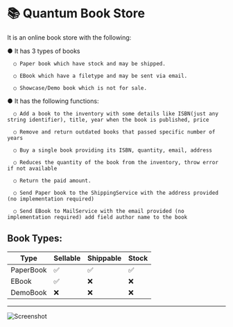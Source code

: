 # 📚 Quantum Book Store
It is an online book store with the following: 

● It has 3 types of books

      ○ Paper book which have stock and may be shipped.
      
      ○ EBook which have a filetype and may be sent via email.
      
      ○ Showcase/Demo book which is not for sale.


  
   
● It has the following functions: 

      ○ Add a book to the inventory with some details like ISBN(just any string identifier), title, year when the book is published, price 
      
      ○ Remove and return outdated books that passed specific number of years 
      
      ○ Buy a single book providing its ISBN, quantity, email, address
      
      ○ Reduces the quantity of the book from the inventory, throw error if not available 
      
      ○ Return the paid amount. 
      
      ○ Send Paper book to the ShippingService with the address provided (no implementation required) 
      
      ○ Send EBook to MailService with the email provided (no implementation required) add field author name to the book 

Book Types:
---------------------------------------------
| Type       | Sellable | Shippable | Stock |
|------------|----------|-----------|-------|
| PaperBook  | ✅       | ✅       | ✅     |
| EBook      | ✅       | ❌       | ❌     |
| DemoBook   | ❌       | ❌       | ❌     |
---------------------------------------------

![Screenshot](https://github.com/user-attachments/assets/bf385242-8de9-4b67-8877-a93520e3c964)
